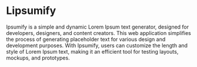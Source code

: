 # Lipsumify
Ipsumify is a simple and dynamic Lorem Ipsum text generator, designed for developers, designers, and content creators. This web application simplifies the process of generating placeholder text for various design and development purposes. With Ipsumify, users can customize the length and style of Lorem Ipsum text, making it an efficient tool for testing layouts, mockups, and prototypes.
